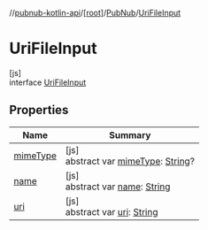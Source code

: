 //[pubnub-kotlin-api](../../../../index.md)/[[root]](../../index.md)/[PubNub](../index.md)/[UriFileInput](index.md)

# UriFileInput

[js]\
interface [UriFileInput](index.md)

## Properties

| Name | Summary |
|---|---|
| [mimeType](mime-type.md) | [js]<br>abstract var [mimeType](mime-type.md): [String](https://kotlinlang.org/api/latest/jvm/stdlib/kotlin-stdlib/kotlin/-string/index.html)? |
| [name](name.md) | [js]<br>abstract var [name](name.md): [String](https://kotlinlang.org/api/latest/jvm/stdlib/kotlin-stdlib/kotlin/-string/index.html) |
| [uri](uri.md) | [js]<br>abstract var [uri](uri.md): [String](https://kotlinlang.org/api/latest/jvm/stdlib/kotlin-stdlib/kotlin/-string/index.html) |
